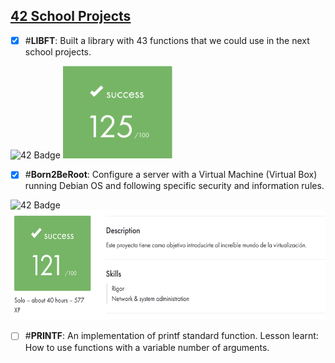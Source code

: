 ## <u>42 School Projects</u>

- [X] #**LIBFT**: Built a library with 43 functions that we could use in the next school projects.

![42 Badge](https://github.com/arlotetxu/42_Badges/blob/main/libft_bonus.webp)</a> <img src="libft/libft_mark.png" alt="Logo" width="175"/>


- [X] #**Born2BeRoot**: Configure a server with a Virtual Machine (Virtual Box) running Debian OS and following specific security and information rules.

![42 Badge](https://github.com/arlotetxu/42_Badges/blob/main/born2beroot_bonus.webp)</a> <img src="born2beroot/born2beroot_mark.png" alt="Logo" height="175"/>


- [ ] #**PRINTF**: An implementation of printf standard function. Lesson learnt: How to use functions with a variable number of arguments.
